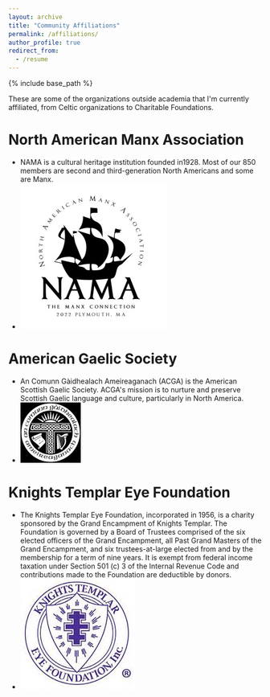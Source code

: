 ```yaml
---
layout: archive
title: "Community Affiliations"
permalink: /affiliations/
author_profile: true
redirect_from:
  - /resume
---
```


{% include base_path %}

These are some of the organizations outside academia that I'm currently affiliated, from Celtic organizations to Charitable Foundations. 



North American Manx Association 
======
* NAMA is a cultural heritage institution founded in1928. Most of our 850 members are second and third-generation North Americans and some are Manx.
* ![](pictures/nama.jpg)

American Gaelic Society
======
* An Comunn Gàidhealach Ameireaganach (ACGA) is the American Scottish Gaelic Society. ACGA's mission is to nurture and preserve Scottish Gaelic language and culture, particularly in North America.
* ![](pictures/ags.jpg)

Knights Templar Eye Foundation
======
* The Knights Templar Eye Foundation, incorporated in 1956, is a charity sponsored by the Grand Encampment of Knights Templar. The Foundation is governed by a Board of Trustees comprised of the six elected officers of the Grand Encampment, all Past Grand Masters of the Grand Encampment, and six trustees-at-large elected from and by the membership for a term of nine years. It is exempt from federal income taxation under Section 501 (c) 3 of the Internal Revenue Code and contributions made to the Foundation are deductible by donors.
* ![](pictures/ktef.jpg)



